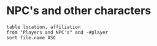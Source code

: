 # NPC's and other characters
```dataview
table location, affiliation
from "Players and NPC's" and -#player
sort file.name ASC 
```